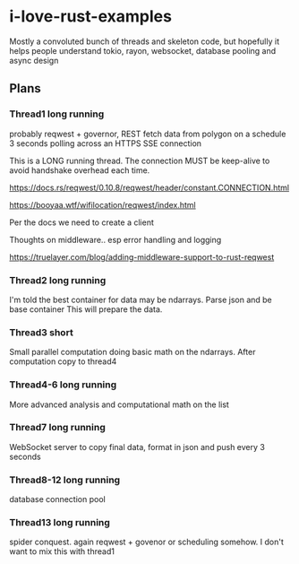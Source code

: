 # i-love-rust-examples
Mostly a convoluted bunch of threads and skeleton code, but hopefully it helps people understand tokio, rayon, websocket, database pooling and async design

## Plans
### Thread1 long running
  
probably reqwest + governor, REST fetch data from polygon on a schedule 3 seconds polling across an HTTPS SSE connection

This is a LONG running thread. The connection MUST be keep-alive to avoid handshake overhead each time.

https://docs.rs/reqwest/0.10.8/reqwest/header/constant.CONNECTION.html

https://booyaa.wtf/wifilocation/reqwest/index.html

Per the docs we need to create a client

Thoughts on middleware.. esp error handling and logging

https://truelayer.com/blog/adding-middleware-support-to-rust-reqwest

### Thread2 long running

I'm told the best container for data may be ndarrays. Parse json and be base container This will prepare the data.

### Thread3 short
Small parallel computation doing basic math on the ndarrays. After computation copy to thread4

### Thread4-6 long running

More advanced analysis and computational math on the list

### Thread7 long running

WebSocket server to copy final data, format in json and push every 3 seconds

### Thread8-12 long running

database connection pool

### Thread13 long running

spider conquest. again reqwest + govenor or scheduling somehow. I don't want to mix this with thread1